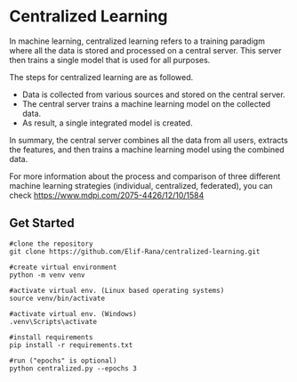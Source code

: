 # Centralized Learning
In machine learning, centralized learning refers to a training paradigm where all the data is stored and processed on a central server. This server then trains a single model that is used for all purposes.

The steps for centralized learning are as followed.
  - Data is collected from various sources and stored on the central server.
  - The central server trains a machine learning model on the collected data.
  - As result, a single integrated model is created.

In summary, the central server combines all the data from all users, extracts the features, and then trains a machine learning model using the combined data.

For more information about the process and comparison of three different machine learning strategies (individual, centralized, federated), you can check 
https://www.mdpi.com/2075-4426/12/10/1584

## Get Started
```
#clone the repository
git clone https://github.com/Elif-Rana/centralized-learning.git

#create virtual environment
python -m venv venv

#activate virtual env. (Linux based operating systems)
source venv/bin/activate

#activate virtual env. (Windows)
.venv\Scripts\activate

#install requirements
pip install -r requirements.txt

#run ("epochs" is optional)
python centralized.py --epochs 3
```
